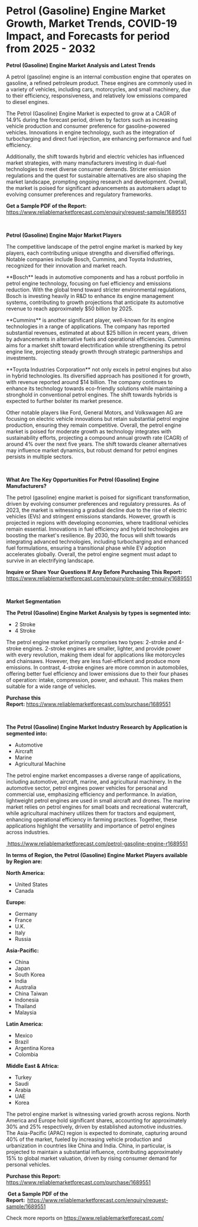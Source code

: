 <p><h1>Petrol (Gasoline) Engine Market Growth, Market Trends, COVID-19 Impact, and Forecasts for period from 2025 - 2032</h1></p><p><strong>Petrol (Gasoline) Engine Market Analysis and Latest Trends</strong></p>
<p><p>A petrol (gasoline) engine is an internal combustion engine that operates on gasoline, a refined petroleum product. These engines are commonly used in a variety of vehicles, including cars, motorcycles, and small machinery, due to their efficiency, responsiveness, and relatively low emissions compared to diesel engines. </p><p>The Petrol (Gasoline) Engine Market is expected to grow at a CAGR of 14.9% during the forecast period, driven by factors such as increasing vehicle production and consumer preference for gasoline-powered vehicles. Innovations in engine technology, such as the integration of turbocharging and direct fuel injection, are enhancing performance and fuel efficiency. </p><p>Additionally, the shift towards hybrid and electric vehicles has influenced market strategies, with many manufacturers investing in dual-fuel technologies to meet diverse consumer demands. Stricter emission regulations and the quest for sustainable alternatives are also shaping the market landscape, prompting ongoing research and development. Overall, the market is poised for significant advancements as automakers adapt to evolving consumer preferences and regulatory frameworks.</p></p>
<p><strong>Get a Sample PDF of the Report:&nbsp;</strong> <a href="https://www.reliablemarketforecast.com/enquiry/request-sample/1689551?utm_campaign=1105&utm_medium=2&utm_source=Github&utm_content=ia&utm_term=07012025&utm_id=petrol-gasoline-engine">https://www.reliablemarketforecast.com/enquiry/request-sample/1689551</a></p>
<p>&nbsp;</p>
<p><strong>Petrol (Gasoline) Engine Major Market Players</strong></p>
<p><p>The competitive landscape of the petrol engine market is marked by key players, each contributing unique strengths and diversified offerings. Notable companies include Bosch, Cummins, and Toyota Industries, recognized for their innovation and market reach.</p><p>**Bosch** leads in automotive components and has a robust portfolio in petrol engine technology, focusing on fuel efficiency and emissions reduction. With the global trend toward stricter environmental regulations, Bosch is investing heavily in R&D to enhance its engine management systems, contributing to growth projections that anticipate its automotive revenue to reach approximately $50 billion by 2025.</p><p>**Cummins** is another significant player, well-known for its engine technologies in a range of applications. The company has reported substantial revenues, estimated at about $25 billion in recent years, driven by advancements in alternative fuels and operational efficiencies. Cummins aims for a market shift toward electrification while strengthening its petrol engine line, projecting steady growth through strategic partnerships and investments.</p><p>**Toyota Industries Corporation** not only excels in petrol engines but also in hybrid technologies. Its diversified approach has positioned it for growth, with revenue reported around $14 billion. The company continues to enhance its technology towards eco-friendly solutions while maintaining a stronghold in conventional petrol engines. The shift towards hybrids is expected to further bolster its market presence.</p><p>Other notable players like Ford, General Motors, and Volkswagen AG are focusing on electric vehicle innovations but retain substantial petrol engine production, ensuring they remain competitive. Overall, the petrol engine market is poised for moderate growth as technology integrates with sustainability efforts, projecting a compound annual growth rate (CAGR) of around 4% over the next five years. The shift towards cleaner alternatives may influence market dynamics, but robust demand for petrol engines persists in multiple sectors.</p></p>
<p>&nbsp;</p>
<p><strong>What Are The Key Opportunities For Petrol (Gasoline) Engine Manufacturers?</strong></p>
<p><p>The petrol (gasoline) engine market is poised for significant transformation, driven by evolving consumer preferences and regulatory pressures. As of 2023, the market is witnessing a gradual decline due to the rise of electric vehicles (EVs) and stringent emissions standards. However, growth is projected in regions with developing economies, where traditional vehicles remain essential. Innovations in fuel efficiency and hybrid technologies are boosting the market's resilience. By 2030, the focus will shift towards integrating advanced technologies, including turbocharging and enhanced fuel formulations, ensuring a transitional phase while EV adoption accelerates globally. Overall, the petrol engine segment must adapt to survive in an electrifying landscape.</p></p>
<p><strong>Inquire or Share Your Questions If Any Before Purchasing This Report:</strong> <a href="https://www.reliablemarketforecast.com/enquiry/pre-order-enquiry/1689551?utm_campaign=1105&utm_medium=2&utm_source=Github&utm_content=ia&utm_term=07012025&utm_id=petrol-gasoline-engine">https://www.reliablemarketforecast.com/enquiry/pre-order-enquiry/1689551</a></p>
<p>&nbsp;</p>
<p><strong>Market Segmentation</strong></p>
<p><strong>The Petrol (Gasoline) Engine Market Analysis by types is segmented into:</strong></p>
<p><ul><li>2 Stroke</li><li>4 Stroke</li></ul></p>
<p><p>The petrol engine market primarily comprises two types: 2-stroke and 4-stroke engines. 2-stroke engines are smaller, lighter, and provide power with every revolution, making them ideal for applications like motorcycles and chainsaws. However, they are less fuel-efficient and produce more emissions. In contrast, 4-stroke engines are more common in automobiles, offering better fuel efficiency and lower emissions due to their four phases of operation: intake, compression, power, and exhaust. This makes them suitable for a wide range of vehicles.</p></p>
<p><strong>Purchase this Report:&nbsp;</strong><a href="https://www.reliablemarketforecast.com/purchase/1689551?utm_campaign=1105&utm_medium=2&utm_source=Github&utm_content=ia&utm_term=07012025&utm_id=petrol-gasoline-engine">https://www.reliablemarketforecast.com/purchase/1689551</a></p>
<p>&nbsp;</p>
<p><strong>The Petrol (Gasoline) Engine Market Industry Research by Application is segmented into:</strong></p>
<p><ul><li>Automotive</li><li>Aircraft</li><li>Marine</li><li>Agricultural Machine</li></ul></p>
<p><p>The petrol engine market encompasses a diverse range of applications, including automotive, aircraft, marine, and agricultural machinery. In the automotive sector, petrol engines power vehicles for personal and commercial use, emphasizing efficiency and performance. In aviation, lightweight petrol engines are used in small aircraft and drones. The marine market relies on petrol engines for small boats and recreational watercraft, while agricultural machinery utilizes them for tractors and equipment, enhancing operational efficiency in farming practices. Together, these applications highlight the versatility and importance of petrol engines across industries.</p></p>
<p><a href="https://www.reliablemarketforecast.com/petrol-gasoline-engine-r1689551?utm_campaign=1105&utm_medium=2&utm_source=Github&utm_content=ia&utm_term=07012025&utm_id=petrol-gasoline-engine">&nbsp;https://www.reliablemarketforecast.com/petrol-gasoline-engine-r1689551</a></p>
<p><strong>In terms of Region, the Petrol (Gasoline) Engine Market Players available by Region are:</strong></p>
<p>
    <p> <strong> North America: </strong>
        <ul>
            <li>United States</li>
            <li>Canada</li>
        </ul>
        </p> 
    <p> <strong> Europe: </strong>
        <ul>
            <li>Germany</li>
            <li>France</li>
            <li>U.K.</li>
            <li>Italy</li>
            <li>Russia</li>
        </ul>
        </p> 
    <p> <strong> Asia-Pacific: </strong>
        <ul>
            <li>China</li>
            <li>Japan</li>
            <li>South Korea</li>
            <li>India</li>
            <li>Australia</li>
            <li>China Taiwan</li>
            <li>Indonesia</li>
            <li>Thailand</li>
            <li>Malaysia</li>
        </ul>
        </p> 
    <p> <strong> Latin America: </strong>
        <ul>
            <li>Mexico</li>
            <li>Brazil</li>
            <li>Argentina Korea</li>
            <li>Colombia</li>
        </ul>
        </p> 
    <p> <strong> Middle East & Africa: </strong>
        <ul>
            <li>Turkey</li>
            <li>Saudi</li>
            <li>Arabia</li>
            <li>UAE</li>
            <li>Korea</li>
        </ul>
    </p>
    </p>
<p><p>The petrol engine market is witnessing varied growth across regions. North America and Europe hold significant shares, accounting for approximately 30% and 25% respectively, driven by established automotive industries. The Asia-Pacific (APAC) region is expected to dominate, capturing around 40% of the market, fueled by increasing vehicle production and urbanization in countries like China and India. China, in particular, is projected to maintain a substantial influence, contributing approximately 15% to global market valuation, driven by rising consumer demand for personal vehicles.</p></p>
<p><strong>Purchase this Report: </strong><a href="https://www.reliablemarketforecast.com/purchase/1689551?utm_campaign=1105&utm_medium=2&utm_source=Github&utm_content=ia&utm_term=07012025&utm_id=petrol-gasoline-engine">https://www.reliablemarketforecast.com/purchase/1689551</a></p>
<p>&nbsp;<strong>Get a Sample PDF of the Report:&nbsp;&nbsp;</strong><a href="https://www.reliablemarketforecast.com/enquiry/request-sample/1689551?utm_campaign=1105&utm_medium=2&utm_source=Github&utm_content=ia&utm_term=07012025&utm_id=petrol-gasoline-engine">https://www.reliablemarketforecast.com/enquiry/request-sample/1689551</a></p>
<p><strong></strong></p>
<p>Check more reports on <a href="https://www.reliablemarketforecast.com/?utm_campaign=1105&utm_medium=2&utm_source=Github&utm_content=ia&utm_term=07012025&utm_id=petrol-gasoline-engine">https://www.reliablemarketforecast.com/</a></p>